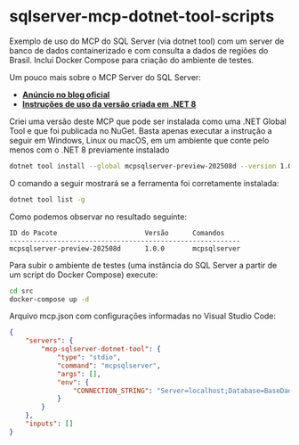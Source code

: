 # sqlserver-mcp-dotnet-tool-scripts
Exemplo de uso do MCP do SQL Server (via dotnet tool) com um server de banco de dados containerizado e com consulta a dados de regiões do Brasil. Inclui Docker Compose para criação do ambiente de testes.

Um pouco mais sobre o MCP Server do SQL Server:
- [**Anúncio no blog oficial**](https://devblogs.microsoft.com/azure-sql/introducing-mssql-mcp-server/)
- [**Instruções de uso da versão criada em .NET 8**](https://github.com/Azure-Samples/SQL-AI-samples/blob/main/MssqlMcp/dotnet/README.md)

Criei uma versão deste MCP que pode ser instalada como uma .NET Global Tool e que foi publicada no NuGet. Basta apenas executar a instrução a seguir em Windows, Linux ou macOS, em um ambiente que conte pelo menos com o .NET 8 previamente instalado

```bash
dotnet tool install --global mcpsqlserver-preview-202508d --version 1.0.0
```

O comando a seguir mostrará se a ferramenta foi corretamente instalada:

```bash
dotnet tool list -g
```

Como podemos observar no resultado seguinte:

```
ID do Pacote                      Versão      Comandos
----------------------------------------------------------
mcpsqlserver-preview-202508d      1.0.0       mcpsqlserver
```

Para subir o ambiente de testes (uma instância do SQL Server a partir de um script do Docker Compose) execute:

```bash
cd src
docker-compose up -d
```

Arquivo mcp.json com configurações informadas no Visual Studio Code:

```json
{
	"servers": {
		"mcp-sqlserver-dotnet-tool": {
			"type": "stdio",
			"command": "mcpsqlserver",
			"args": [],
			"env": {
                "CONNECTION_STRING": "Server=localhost;Database=BaseDadosGeograficos;User Id=sa;Password=SqlServer2025!;TrustServerCertificate=True;"
			}
		}
	},
	"inputs": []
}
```


